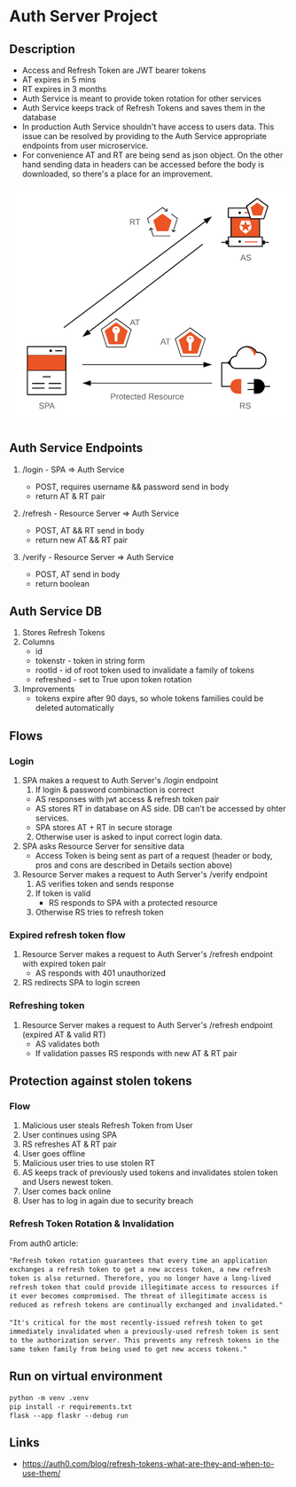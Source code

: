# Auth Server Project

## Description
- Access and Refresh Token are JWT bearer tokens
- AT expires in 5 mins
- RT expires in 3 months
- Auth Service is meant to provide token rotation for other services
- Auth Service keeps track of Refresh Tokens and saves them in the database
- In production Auth Service shouldn't have access to users data. This issue can be resolved by providing to the Auth Service appropriate endpoints from user microservice.
- For convenience AT and RT are being send as json object. On the other hand sending data in headers can be accessed before the body is downloaded, so there's a place for an improvement.

![alt text](/img/rt-and-at.png "Title")

## Auth Service Endpoints
1. /login - SPA => Auth Service
    - POST, requires username && password send in body
    - return AT & RT pair

2. /refresh - Resource Server => Auth Service 
    - POST, AT && RT send in body
    - return new AT && RT pair

3. /verify - Resource Server => Auth Service
    - POST, AT send in body
    - return boolean

## Auth Service DB
1. Stores Refresh Tokens
2. Columns
   - id
   - tokenstr - token in string form 
   - rootId - id of root token used to invalidate a family of tokens
   - refreshed - set to True upon token rotation
3. Improvements
   - tokens expire after 90 days, so whole tokens families could be deleted automatically

## Flows
### Login
1. SPA makes a request to Auth Server's /login endpoint
    1. If login & password combinaction is correct
      - AS responses with jwt access & refresh token pair
      - AS stores RT in database on AS side. DB can't be accessed by ohter services.
      - SPA stores AT + RT in secure storage
    2. Otherwise user is asked to input correct login data.
2. SPA asks Resource Server for sensitive data
   - Access Token is being sent as part of a request (header or body, pros and cons are described in Details section above)
3. Resource Server makes a request to Auth Server's /verify endpoint
    1. AS verifies token and sends response
    2. If token is valid
       - RS responds to SPA with a protected resource 
    3. Otherwise RS tries to refresh token 

### Expired refresh token flow
1. Resource Server makes a request to Auth Server's /refresh endpoint with expired token pair
   - AS responds with 401 unauthorized
2. RS redirects SPA to login screen

### Refreshing token
1. Resource Server makes a request to Auth Server's  /refresh endpoint (expired AT & valid RT)
   - AS validates both
   - If validation passes RS responds with new AT & RT pair

## Protection against stolen tokens

### Flow
1. Malicious user steals Refresh Token from User
2. User continues using SPA
3. RS refreshes AT & RT pair
4. User goes offline
5. Malicious user tries to use stolen RT
6. AS keeps track of previously used tokens and invalidates stolen token and Users newest token.
7. User comes back online
8. User has to log in again due to security breach

### Refresh Token Rotation & Invalidation
From auth0 article:
```text
"Refresh token rotation guarantees that every time an application exchanges a refresh token to get a new access token, a new refresh token is also returned. Therefore, you no longer have a long-lived refresh token that could provide illegitimate access to resources if it ever becomes compromised. The threat of illegitimate access is reduced as refresh tokens are continually exchanged and invalidated."

"It's critical for the most recently-issued refresh token to get immediately invalidated when a previously-used refresh token is sent to the authorization server. This prevents any refresh tokens in the same token family from being used to get new access tokens."
```
## Run on virtual environment
```
python -m venv .venv
pip install -r requirements.txt
flask --app flaskr --debug run
```

## Links
- https://auth0.com/blog/refresh-tokens-what-are-they-and-when-to-use-them/
